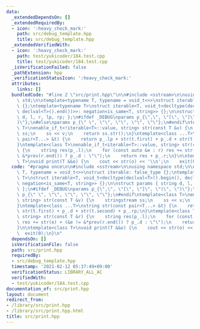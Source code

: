 ```yaml
---
data:
  _extendedDependsOn: []
  _extendedRequiredBy:
  - icon: ':heavy_check_mark:'
    path: src/debug_template.hpp
    title: src/debug_template.hpp
  _extendedVerifiedWith:
  - icon: ':heavy_check_mark:'
    path: test/yukicoder/184.test.cpp
    title: test/yukicoder/184.test.cpp
  _isVerificationFailed: false
  _pathExtension: hpp
  _verificationStatusIcon: ':heavy_check_mark:'
  attributes:
    links: []
  bundledCode: "#line 2 \"src/print.hpp\"\n\n#include <sstream>\n\nusing namespace\
    \ std;\n\ntemplate<typename T, typename = void_t<>>\nstruct iterable: false_type\
    \ {};\ntemplate<typename T>\nstruct iterable<T, void_t<decltype(declval<T>().begin(),\
    \ declval<T>().end())>>: negation<is_same<T, string>> {};\n\nstruct params { string\
    \ d, l, r, lp, rp; };\n#ifdef _DEBUG\nparams p_{\",\", \"[\", \"]\", \"(\", \"\
    )\"};\n#else\nparams p_{\" \", \"\", \"\", \"\", \"\"};\n#endif\ntemplate<class\
    \ T>\nenable_if_t<!iterable<T>::value, string> str(const T &v) {\n    stringstream\
    \ ss;\n    ss << v;\n    return ss.str();\n}\ntemplate<class ...T>\nstring str(const\
    \ pair<T...> &t) {\n    return p_.lp + str(t.first) + p_.d + str(t.second) + p_.rp;\n\
    }\ntemplate<class T>\nenable_if_t<iterable<T>::value, string> str(const T &r)\
    \ {\n    string res(p_.l);\n    for (const auto &e : r) res += str(e) + (&e !=\
    \ &*prev(r.end()) ? p_.d : \"\");\n    return res + p_.r;\n}\n\ntemplate<class\
    \ T>\nvoid print(T &&o) {\n    cout << str(o) << '\\n';\n    exit(0);\n}\n"
  code: "#pragma once\n\n#include <sstream>\n\nusing namespace std;\n\ntemplate<typename\
    \ T, typename = void_t<>>\nstruct iterable: false_type {};\ntemplate<typename\
    \ T>\nstruct iterable<T, void_t<decltype(declval<T>().begin(), declval<T>().end())>>:\
    \ negation<is_same<T, string>> {};\n\nstruct params { string d, l, r, lp, rp;\
    \ };\n#ifdef _DEBUG\nparams p_{\",\", \"[\", \"]\", \"(\", \")\"};\n#else\nparams\
    \ p_{\" \", \"\", \"\", \"\", \"\"};\n#endif\ntemplate<class T>\nenable_if_t<!iterable<T>::value,\
    \ string> str(const T &v) {\n    stringstream ss;\n    ss << v;\n    return ss.str();\n\
    }\ntemplate<class ...T>\nstring str(const pair<T...> &t) {\n    return p_.lp +\
    \ str(t.first) + p_.d + str(t.second) + p_.rp;\n}\ntemplate<class T>\nenable_if_t<iterable<T>::value,\
    \ string> str(const T &r) {\n    string res(p_.l);\n    for (const auto &e : r)\
    \ res += str(e) + (&e != &*prev(r.end()) ? p_.d : \"\");\n    return res + p_.r;\n\
    }\n\ntemplate<class T>\nvoid print(T &&o) {\n    cout << str(o) << '\\n';\n  \
    \  exit(0);\n}\n"
  dependsOn: []
  isVerificationFile: false
  path: src/print.hpp
  requiredBy:
  - src/debug_template.hpp
  timestamp: '2021-02-12 05:37:49+09:00'
  verificationStatus: LIBRARY_ALL_AC
  verifiedWith:
  - test/yukicoder/184.test.cpp
documentation_of: src/print.hpp
layout: document
redirect_from:
- /library/src/print.hpp
- /library/src/print.hpp.html
title: src/print.hpp
---
```

